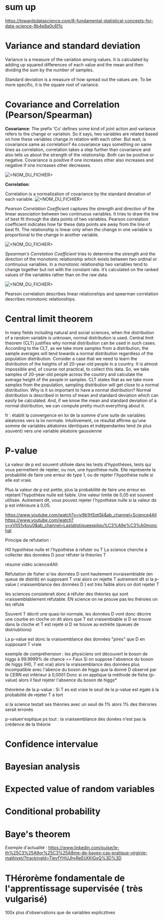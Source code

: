# sum up 
https://towardsdatascience.com/8-fundamental-statistical-concepts-for-data-science-9b4e8a0c6f1c


# Variance and standard deviation

Variance is a measure of the variation among values. It is calculated by adding up squared differences of each value and the mean and then dividing the sum by the number of samples.

Standard deviation is a measure of how spread out the values are. To be more specific, it is the square root of variance.


# Covariance and Correlation (Pearson/Spearman)

**Covariance**: The prefix ‘Co’ defines some kind of joint action and variance refers to the change or variation. So it says, two variables are related based on how these variables change in relation with each other.
But wait, is covariance same as correlation?
As covariance says something on same lines as correlation, correlation takes a step further than covariance and also tells us about the strength of the relationship.
Both can be positive or negative. Covariance is positive if one increases other also increases and negative if one increases other decreases.

![<NOM_DU_FICHIER>](../notes/img/covariance.png)


**Correlation**:

Correlation is a normalization of covariance by the standard deviation of each variable.
![<NOM_DU_FICHIER>](../notes/img/corr.png)

*Pearson Correlation Coefficient*
captures the strength and direction of the linear association between two continuous variables. It tries to draw the line of best fit through the data points of two variables. Pearson correlation coefficient indicates how far these data points are away from the line of best fit. The relationship is linear only when the change in one variable is proportional to the change in another variable.

![<NOM_DU_FICHIER>](../notes/img/pearson.png)

*Spearman’s Correlation Coefficient*
tries to determine the strength and the direction of the monotonic relationship which exists between two ordinal or continuous variables. In a monotonic relationship two variables tend to change together but not with the constant rate. It’s calculated on the ranked values of the variables rather than on the raw data.

![<NOM_DU_FICHIER>](../notes/img/spearman.png)

Pearson correlation describes linear relationships and spearman correlation describes monotonic relationships.


# Central limit theorem

In many fields including natural and social sciences, when the distribution of a random variable is unknown, normal distribution is used.
Central limit theorem (CLT) justifies why normal distribution can be used in such cases. According to the CLT, as we take more samples from a distribution, the sample averages will tend towards a normal distribution regardless of the population distribution.
Consider a case that we need to learn the distribution of the heights of all 20-year-old people in a country. It is almost impossible and, of course not practical, to collect this data. So, we take samples of 20-year-old people across the country and calculate the average height of the people in samples. CLT states that as we take more samples from the population, sampling distribution will get close to a normal distribution.
Why is it so important to have a normal distribution? Normal distribution is described in terms of mean and standard deviation which can easily be calculated. And, if we know the mean and standard deviation of a normal distribution, we can compute pretty much everything about it.

fr : 
établit la convergence en loi de la somme d'une suite de variables aléatoires vers la loi normale. Intuitivement, ce résultat affirme qu'une somme de variables aléatoires identiques et indépendantes tend (le plus souvent) vers une variable aléatoire gaussienne

#  P-value

La valeur de p est souvent utilisée dans les tests d'hypothèses, tests qui vous permettent de rejeter, ou non, une hypothèse nulle. Elle représente la probabilité de faire une erreur de type 1, ou de rejeter l'hypothèse nulle si elle est vraie.

Plus la valeur de p est petite, plus la probabilité de faire une erreur en rejetant l'hypothèse nulle est faible. Une valeur limite de 0,05 est souvent utilisée. Autrement dit, vous pouvez rejeter l'hypothèse nulle si la valeur de p est inférieure à 0,05.

https://www.youtube.com/watch?v=jy9b1HSqtSk&ab_channel=Science4All
https://www.youtube.com/watch?v=xVIt51ybvu0&ab_channel=Lastatistiqueexpliqu%C3%A9e%C3%A0monchat

Principe de réfutation : 

H0 hypothèse nulle et l'hypothèse à refuter ou T 
La science cherche à collecter des données D pour réfuter la théories T

résumé vidéo science4All:


Réfutation de fisher 
si les données D sont hautement invraisemblable (en queue de distrib) en supposant T vrai alors on rejette T
autrement dit si la p-value ( vraissemblance des données D ) est très faible alors on doit rejeter T

les sciences consisterait donc à réfuter des théories qui sont vraissemblablement réfutable. EN science on ne prouve pas les théroies on les réfute

 
Souvent T décrit une quasi loi normale, les données D vont donc décrire une courbe en cloche
 on dit alors que T est vraisemblable si D se trouve dans la cloche et T est rejeté si D se trouve au extréite (queues de distriubtions)

La p-value est donc la vraissemblance des données "pires" que D en supposant T vraie

exemple de compréhension :
les physiciens ont découvert le boson de higgs à 99.9999% de chance == Faux 
Si on suppose l'absence du boson de higgs (H0, T est vrai) alors la vraissemblance des données plus incompatible avec l'abence du boson de higgs que la donné D observé par le CERN est inférieur à 0,0001 
Donc si on applique la méthode de fishe (p-value) alors il faut rejeter l'absence du boson de higgs*

théorème de la p-value : 
Si T es est vraie le seuil de la p-value est égale à la probabilité de rejeter T à tort

si la science testait ses théories avec un seuil de 1% alors 1% des thérories serait erronés 


p-valuen'esplique ps tout : la vraissemblance des donées n'est pas la crédence de la théorie


# Confidence intervalue 
# Bayesian analysis
# Expected value of random variables


# Conditional probability 

# Baye's theorem

Exemple d'actualité : https://www.linkedin.com/pulse/le-th%25C3%25A9or%25C3%25A8me-de-bayes-cas-pratique-virginie-mathivet/?trackingId=TlevfYHUJhyReEiiXKIGxQ%3D%3D


# THérorème fondamentale de l'apprentissage supervisée ( très vulgarisé)
100x plus d'observations que de variables explicztives